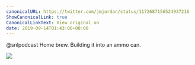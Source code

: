 ```yaml
---
canonicalURL: https://twitter.com/jmjordan/status/1172687156524937216
ShowCanonicalLink: true
CanonicalLinkText: View original on
date: 2019-09-14T01:43:00+00:00
---
```

@snlpodcast Home brew. Building it into an ammo can.

![](/images/1172687156524937216-EEY4vIxWsAMQpJ4.jpg)